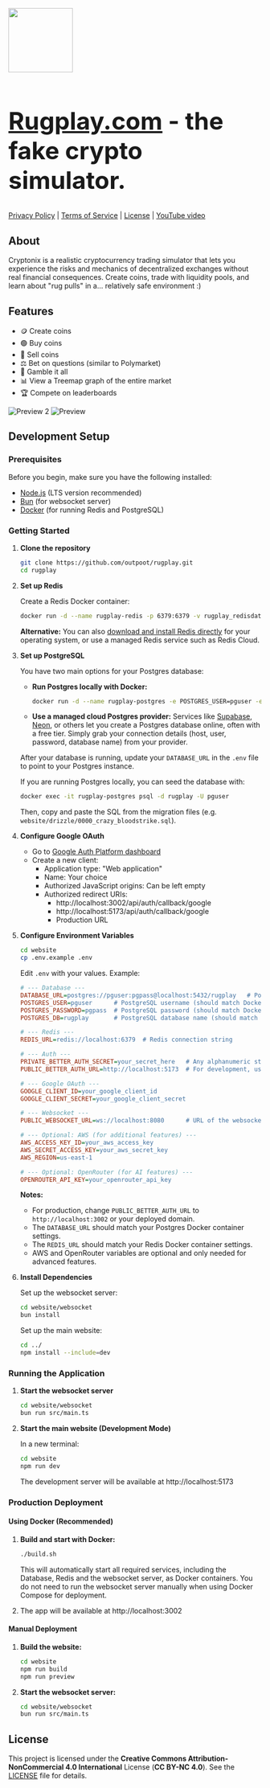 <img style="width: 128px; height: 128px" src="website/static/favicon.svg" /><h1 style="font-size: 48px"><a href="https://rugplay.com">Rugplay.com</a> - the fake crypto simulator.</h1>

[Privacy Policy](https://rugplay.com/legal/privacy) | [Terms of Service](https://rugplay.com/legal/terms) | [License](LICENSE) | [YouTube video](https://www.youtube.com/watch?v=nRUkvPMphRc)

## About

Cryptonix is a realistic cryptocurrency trading simulator that lets you experience the risks and mechanics of decentralized exchanges without real financial consequences. Create coins, trade with liquidity pools, and learn about "rug pulls" in a... relatively safe environment :)

## Features
- 🪙 Create coins
- 🟢 Buy coins
- 🔴 Sell coins
- ⚖️ Bet on questions (similar to Polymarket)
- 🎲 Gamble it all
- 📊 View a Treemap graph of the entire market
- 🏆 Compete on leaderboards

![Preview 2](github_assets/preview2.png)
![Preview](github_assets/preview.png)

## Development Setup

### Prerequisites

Before you begin, make sure you have the following installed:

- [Node.js](https://nodejs.org/) (LTS version recommended)
- [Bun](https://bun.sh/) (for websocket server)
- [Docker](https://www.docker.com/) (for running Redis and PostgreSQL)

### Getting Started

1. **Clone the repository**

   ```bash
   git clone https://github.com/outpoot/rugplay.git
   cd rugplay
   ```

2. **Set up Redis**

   Create a Redis Docker container:
   ```bash
   docker run -d --name rugplay-redis -p 6379:6379 -v rugplay_redisdata:/data --restart unless-stopped redis:8-alpine redis-server --save 60 1
   ```

   **Alternative:** You can also [download and install Redis directly](https://redis.io/downloads/) for your operating system, or use a managed Redis service such as Redis Cloud.

3. **Set up PostgreSQL**

   You have two main options for your Postgres database:

   - **Run Postgres locally with Docker:**
     ```bash
     docker run -d --name rugplay-postgres -e POSTGRES_USER=pguser -e POSTGRES_PASSWORD=pgpass -e POSTGRES_DB=rugplay -p 5432:5432 -v rugplay_pgdata:/var/lib/postgresql/data --restart unless-stopped pgvector/pgvector:pg16
     ```

   - **Use a managed cloud Postgres provider:**
     Services like [Supabase](https://supabase.com/), [Neon](https://neon.tech/), or others let you create a Postgres database online, often with a free tier. Simply grab your connection details (host, user, password, database name) from your provider.

   After your database is running, update your `DATABASE_URL` in the `.env` file to point to your Postgres instance.

   If you are running Postgres locally, you can seed the database with:
   ```bash
   docker exec -it rugplay-postgres psql -d rugplay -U pguser
   ```
   Then, copy and paste the SQL from the migration files (e.g. `website/drizzle/0000_crazy_bloodstrike.sql`).

4. **Configure Google OAuth**

   - Go to [Google Auth Platform dashboard](https://console.cloud.google.com/auth/clients)
   - Create a new client:
     - Application type: "Web application"
     - Name: Your choice
     - Authorized JavaScript origins: Can be left empty
     - Authorized redirect URIs:
       - http://localhost:3002/api/auth/callback/google
       - http://localhost:5173/api/auth/callback/google
       - Production URL

5. **Configure Environment Variables**

   ```bash
   cd website
   cp .env.example .env
   ```

   Edit `.env` with your values. Example:

   ```ini
   # --- Database ---
   DATABASE_URL=postgres://pguser:pgpass@localhost:5432/rugplay   # PostgreSQL connection string
   POSTGRES_USER=pguser      # PostgreSQL username (should match Docker config)
   POSTGRES_PASSWORD=pgpass  # PostgreSQL password (should match Docker config)
   POSTGRES_DB=rugplay       # PostgreSQL database name (should match Docker config)

   # --- Redis ---
   REDIS_URL=redis://localhost:6379  # Redis connection string

   # --- Auth ---
   PRIVATE_BETTER_AUTH_SECRET=your_secret_here   # Any alphanumeric string for session encryption
   PUBLIC_BETTER_AUTH_URL=http://localhost:5173  # For development, use http://localhost:5173. For production, use http://localhost:3002

   # --- Google OAuth ---
   GOOGLE_CLIENT_ID=your_google_client_id
   GOOGLE_CLIENT_SECRET=your_google_client_secret

   # --- Websocket ---
   PUBLIC_WEBSOCKET_URL=ws://localhost:8080      # URL of the websocket server

   # --- Optional: AWS (for additional features) ---
   AWS_ACCESS_KEY_ID=your_aws_access_key
   AWS_SECRET_ACCESS_KEY=your_aws_secret_key
   AWS_REGION=us-east-1

   # --- Optional: OpenRouter (for AI features) ---
   OPENROUTER_API_KEY=your_openrouter_api_key
   ```

   **Notes:**
   - For production, change `PUBLIC_BETTER_AUTH_URL` to `http://localhost:3002` or your deployed domain.
   - The `DATABASE_URL` should match your Postgres Docker container settings.
   - The `REDIS_URL` should match your Redis Docker container settings.
   - AWS and OpenRouter variables are optional and only needed for advanced features.

6. **Install Dependencies**

   Set up the websocket server:
   ```bash
   cd website/websocket
   bun install
   ```

   Set up the main website:
   ```bash
   cd ../
   npm install --include=dev
   ```

### Running the Application

1. **Start the websocket server**

   ```bash
   cd website/websocket
   bun run src/main.ts
   ```

2. **Start the main website (Development Mode)**

   In a new terminal:
   ```bash
   cd website
   npm run dev
   ```

   The development server will be available at http://localhost:5173

### Production Deployment

#### Using Docker (Recommended)

1. **Build and start with Docker:**

    ```bash
    ./build.sh
    ```

    This will automatically start all required services, including the Database, Redis and the websocket server, as Docker containers. You do not need to run the websocket server manually when using Docker Compose for deployment.

2. The app will be available at http://localhost:3002

#### Manual Deployment

1. **Build the website:**

    ```bash
    cd website
    npm run build
    npm run preview
    ```

2. **Start the websocket server:**

    ```bash
    cd website/websocket
    bun run src/main.ts
    ```

## License

This project is licensed under the **Creative Commons Attribution-NonCommercial 4.0 International** License (**CC BY-NC 4.0**). See the [LICENSE](LICENSE) file for details.
